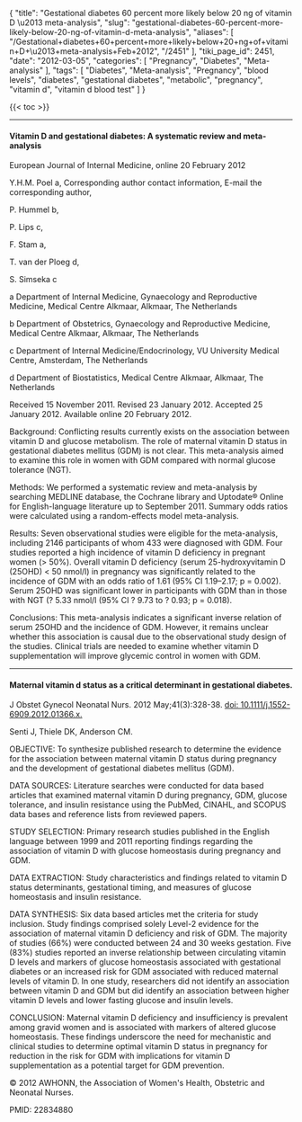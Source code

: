 {
    "title": "Gestational diabetes 60 percent more likely below 20 ng of vitamin D \u2013 meta-analysis",
    "slug": "gestational-diabetes-60-percent-more-likely-below-20-ng-of-vitamin-d-meta-analysis",
    "aliases": [
        "/Gestational+diabetes+60+percent+more+likely+below+20+ng+of+vitamin+D+\u2013+meta-analysis+Feb+2012",
        "/2451"
    ],
    "tiki_page_id": 2451,
    "date": "2012-03-05",
    "categories": [
        "Pregnancy",
        "Diabetes",
        "Meta-analysis"
    ],
    "tags": [
        "Diabetes",
        "Meta-analysis",
        "Pregnancy",
        "blood levels",
        "diabetes",
        "gestational diabetes",
        "metabolic",
        "pregnancy",
        "vitamin d",
        "vitamin d blood test"
    ]
}


{{< toc >}}

---

#### Vitamin D and gestational diabetes: A systematic review and meta-analysis

European Journal of Internal Medicine, online 20 February 2012

Y.H.M. Poel a, Corresponding author contact information, E-mail the corresponding author,

P. Hummel b,

P. Lips c,

F. Stam a,

T. van der Ploeg d,

S. Simseka c

a Department of Internal Medicine, Gynaecology and Reproductive Medicine, Medical Centre Alkmaar, Alkmaar, The Netherlands

b Department of Obstetrics, Gynaecology and Reproductive Medicine, Medical Centre Alkmaar, Alkmaar, The Netherlands

c Department of Internal Medicine/Endocrinology, VU University Medical Centre, Amsterdam, The Netherlands

d Department of Biostatistics, Medical Centre Alkmaar, Alkmaar, The Netherlands

Received 15 November 2011. Revised 23 January 2012. Accepted 25 January 2012. Available online 20 February 2012.

Background: Conflicting results currently exists on the association between vitamin D and glucose metabolism. The role of maternal vitamin D status in gestational diabetes mellitus (GDM) is not clear. This meta-analysis aimed to examine this role in women with GDM compared with normal glucose tolerance (NGT).

Methods: We performed a systematic review and meta-analysis by searching MEDLINE database, the Cochrane library and Uptodate® Online for English-language literature up to September 2011. Summary odds ratios were calculated using a random-effects model meta-analysis.

Results: Seven observational studies were eligible for the meta-analysis, including 2146 participants of whom 433 were diagnosed with GDM. Four studies reported a high incidence of vitamin D deficiency in pregnant women (> 50%). Overall vitamin D deficiency (serum 25-hydroxyvitamin D (25OHD) < 50 nmol/l) in pregnancy was significantly related to the incidence of GDM with an odds ratio of 1.61 (95% CI 1.19–2.17; p = 0.002). Serum 25OHD was significant lower in participants with GDM than in those with NGT (? 5.33 nmol/l (95% CI ? 9.73 to ? 0.93; p = 0.018).

Conclusions: This meta-analysis indicates a significant inverse relation of serum 25OHD and the incidence of GDM. However, it remains unclear whether this association is causal due to the observational study design of the studies. Clinical trials are needed to examine whether vitamin D supplementation will improve glycemic control in women with GDM.

---

#### Maternal vitamin d status as a critical determinant in gestational diabetes.

J Obstet Gynecol Neonatal Nurs. 2012 May;41(3):328-38. [doi: 10.1111/j.1552-6909.2012.01366.x.](https://doi.org/10.1111/j.1552-6909.2012.01366.x.)

Senti J, Thiele DK, Anderson CM.

OBJECTIVE: To synthesize published research to determine the evidence for the association between maternal vitamin D status during pregnancy and the development of gestational diabetes mellitus (GDM).

DATA SOURCES: Literature searches were conducted for data based articles that examined maternal vitamin D during pregnancy, GDM, glucose tolerance, and insulin resistance using the PubMed, CINAHL, and SCOPUS data bases and reference lists from reviewed papers.

STUDY SELECTION: Primary research studies published in the English language between 1999 and 2011 reporting findings regarding the association of vitamin D with glucose homeostasis during pregnancy and GDM.

DATA EXTRACTION: Study characteristics and findings related to vitamin D status determinants, gestational timing, and measures of glucose homeostasis and insulin resistance.

DATA SYNTHESIS: Six data based articles met the criteria for study inclusion. Study findings comprised solely Level-2 evidence for the association of maternal vitamin D deficiency and risk of GDM. The majority of studies (66%) were conducted between 24 and 30 weeks gestation. Five (83%) studies reported an inverse relationship between circulating vitamin D levels and markers of glucose homeostasis associated with gestational diabetes or an increased risk for GDM associated with reduced maternal levels of vitamin D. In one study, researchers did not identify an association between vitamin D and GDM but did identify an association between higher vitamin D levels and lower fasting glucose and insulin levels.

CONCLUSION: Maternal vitamin D deficiency and insufficiency is prevalent among gravid women and is associated with markers of altered glucose homeostasis. These findings underscore the need for mechanistic and clinical studies to determine optimal vitamin D status in pregnancy for reduction in the risk for GDM with implications for vitamin D supplementation as a potential target for GDM prevention.

© 2012 AWHONN, the Association of Women's Health, Obstetric and Neonatal Nurses.

PMID: 22834880